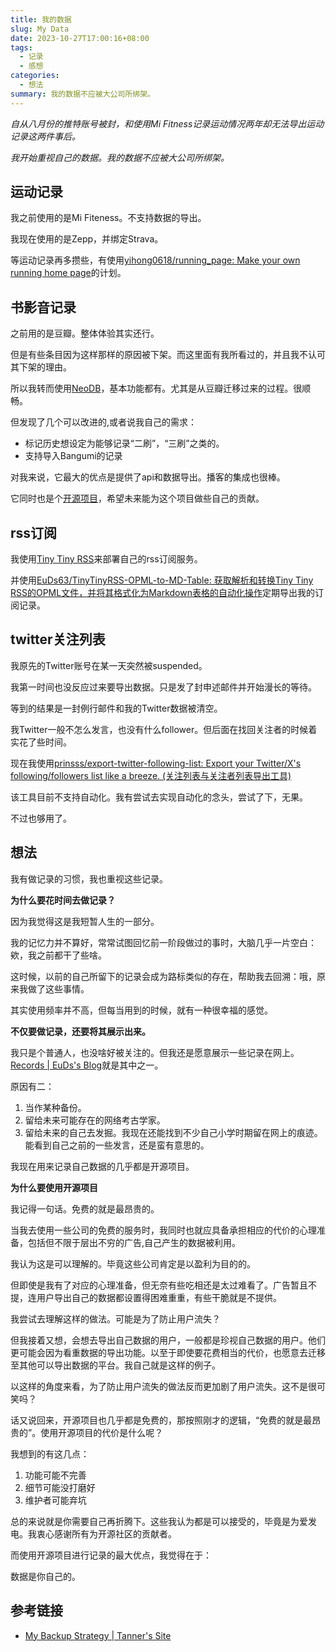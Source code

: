 ```yaml
---
title: 我的数据
slug: My Data
date: 2023-10-27T17:00:16+08:00
tags:
  - 记录 
  - 感想
categories:
  - 想法
summary: 我的数据不应被大公司所绑架。
---
```


*自从八月份的推特账号被封，和使用Mi Fitness记录运动情况两年却无法导出运动记录这两件事后。*

*我开始重视自己的数据。我的数据不应被大公司所绑架。*

## 运动记录
我之前使用的是Mi Fiteness。不支持数据的导出。

我现在使用的是Zepp，并绑定Strava。

等运动记录再多攒些，有使用[yihong0618/running_page: Make your own running home page](https://github.com/yihong0618/running_page)的计划。

## 书影音记录
之前用的是豆瓣。整体体验其实还行。

但是有些条目因为这样那样的原因被下架。而这里面有我所看过的，并且我不认可其下架的理由。

所以我转而使用[NeoDB](https://neodb.social/discover/)，基本功能都有。尤其是从豆瓣迁移过来的过程。很顺畅。

但发现了几个可以改进的,或者说我自己的需求：

- 标记历史想设定为能够记录“二刷”，“三刷”之类的。
- 支持导入Bangumi的记录

对我来说，它最大的优点是提供了api和数据导出。播客的集成也很棒。

它同时也是个[开源项目](https://github.com/neodb-social/neodb)，希望未来能为这个项目做些自己的贡献。

## rss订阅
我使用[Tiny Tiny RSS](https://tt-rss.org/)来部署自己的rss订阅服务。

并使用[EuDs63/TinyTinyRSS-OPML-to-MD-Table: 获取解析和转换Tiny Tiny RSS的OPML文件，并将其格式化为Markdown表格的自动化操作](https://github.com/EuDs63/TinyTinyRSS-OPML-to-MD-Table)定期导出我的订阅记录。

## twitter关注列表
我原先的Twitter账号在某一天突然被suspended。

我第一时间也没反应过来要导出数据。只是发了封申述邮件并开始漫长的等待。

等到的结果是一封例行邮件和我的Twitter数据被清空。

我Twitter一般不怎么发言，也没有什么follower。但后面在找回关注者的时候着实花了些时间。

现在我使用[prinsss/export-twitter-following-list: Export your Twitter/X's following/followers list like a breeze. (关注列表与关注者列表导出工具)](https://github.com/prinsss/export-twitter-following-list/)

该工具目前不支持自动化。我有尝试去实现自动化的念头，尝试了下，无果。

不过也够用了。

## 想法

我有做记录的习惯，我也重视这些记录。

**为什么要花时间去做记录？**

因为我觉得这是我短暂人生的一部分。

我的记忆力并不算好，常常试图回忆前一阶段做过的事时，大脑几乎一片空白：欸，我之前都干了些啥。

这时候，以前的自己所留下的记录会成为路标类似的存在，帮助我去回溯：哦，原来我做了这些事情。

其实使用频率并不高，但每当用到的时候，就有一种很幸福的感觉。

**不仅要做记录，还要将其展示出来。**

我只是个普通人，也没啥好被关注的。但我还是愿意展示一些记录在网上。[Records | EuDs's Blog](https://ds63.eu.org/records/)就是其中之一。

原因有二：

1. 当作某种备份。
2. 留给未来可能存在的网络考古学家。
3. 留给未来的自己去发掘。我现在还能找到不少自己小学时期留在网上的痕迹。能看到自己之前的一些发言，还是蛮有意思的。

我现在用来记录自己数据的几乎都是开源项目。

**为什么要使用开源项目**

我记得一句话。免费的就是最昂贵的。

当我去使用一些公司的免费的服务时，我同时也就应具备承担相应的代价的心理准备，包括但不限于层出不穷的广告,自己产生的数据被利用。

我认为这是可以理解的。毕竟这些公司肯定是以盈利为目的的。

但即使是我有了对应的心理准备，但无奈有些吃相还是太过难看了。广告暂且不提，连用户导出自己的数据都设置得困难重重，有些干脆就是不提供。

我尝试去理解这样的做法。可能是为了防止用户流失？

但我接着又想，会想去导出自己数据的用户，一般都是珍视自己数据的用户。他们更可能会因为看重数据的导出功能。以至于即使要花费相当的代价，也愿意去迁移至其他可以导出数据的平台。我自己就是这样的例子。

以这样的角度来看，为了防止用户流失的做法反而更加剧了用户流失。这不是很可笑吗？

话又说回来，开源项目也几乎都是免费的，那按照刚才的逻辑，“免费的就是最昂贵的”。使用开源项目的代价是什么呢？

我想到的有这几点：

1. 功能可能不完善
2. 细节可能没打磨好
3. 维护者可能弃坑

总的来说就是你需要自己再折腾下。这些我认为都是可以接受的，毕竟是为爱发电。我衷心感谢所有为开源社区的贡献者。

而使用开源项目进行记录的最大优点，我觉得在于：

数据是你自己的。


## 参考链接
- [My Backup Strategy | Tanner's Site](https://tannercollin.com/my-backup-strategy/)







